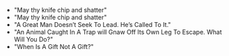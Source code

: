 * "May thy knife chip and shatter" 
* "May thy knife chip and shatter"
* "A Great Man Doesn’t Seek To Lead. He’s Called To It."
* "An Animal Caught In A Trap will Gnaw Off Its Own Leg To Escape. What Will You Do?"
* "When Is A Gift Not A Gift?"
